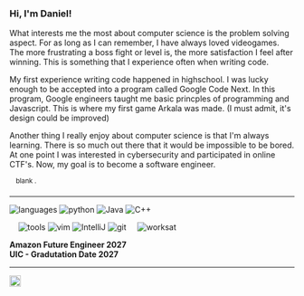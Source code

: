 ### Hi, I'm Daniel! 

What interests me the most about computer science is the problem solving aspect. For as long as I can remember, I have always loved videogames. The more frustrating a boss fight or level is, the more satisfaction I feel after winning. This is something that I experience often when writing code. 

My first experience writing code happened in highschool. I was lucky enough to be accepted into a program called Google Code Next. In this program, Google engineers taught me basic princples of programming and Javascript. This is where my first game Arkala was made. (I must admit, it's design could be improved)

Another thing I really enjoy about computer science is that I'm always learning. There is so much out there that it would be impossible to be bored. At one point I was interested in cybersecurity and participated in online CTF's. Now, my goal is to become a software engineer.


&nbsp;&nbsp;<sup> blank .</sup>

----

![languages](https://img.shields.io/static/v1?label=&message=languages:&color=111&style=flat-square)
![python](https://img.shields.io/static/v1?logo=python&label=&message=python&color=36465D&logoColor=AAA&style=flat-square&link=)
![Java](https://img.shields.io/static/v1?logo=openJDK&label=&message=Java&color=36465D&logoColor=AAA&style=flat-square)
![C++](https://img.shields.io/badge/C++-00599C?style=flat-square&logo=C%2B%2B&logoColor=AAA&style=flat-square&color=36465D)


&nbsp;&nbsp;&nbsp;
![tools](https://img.shields.io/static/v1?label=&message=tools:&color=111&style=flat-square)
![vim](https://img.shields.io/static/v1?logo=vim&label=&message=vim&color=36465D&logoColor=AAA&style=flat-square)
![IntelliJ](https://img.shields.io/static/v1?logo=intellij-idea&label=&message=IntelliJIDEA&color=36465D&logoColor=AAA&style=flat-square)
![git](https://img.shields.io/static/v1?logo=git&label=&message=git&color=36465D&logoColor=AAA&style=flat-square)
&nbsp;&nbsp;&nbsp;
![worksat](https://img.shields.io/static/v1?label=&message=@:&color=111&style=flat-square)

**Amazon Future Engineer 2027**
<br/>
**UIC - Gradutation Date 2027** 

----
<a href="https://www.linkedin.com/in/danbcastro/">
  <img align="left" alt="Daniel's LinkedIn" width="20px" src="https://simpleicons.now.sh/linkedin/495f7e" />
</a>
